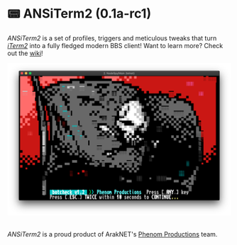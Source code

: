 # 📟 ANSiTerm2 (0.1a-rc1)

_ANSiTerm2_ is a set of profiles, triggers and meticulous tweaks that turn [_iTerm2_](https://www.iterm2.com) into
a fully fledged modern BBS client! Want to learn more? Check out the [wiki](https://github.com/watbulb/ANSiTerm2/wiki)!

<img src="https://github.com/watbulb/ANSiTerm2/raw/master/.github/image/README.inline1.png" alt="d" width="600"/>
<br><br/>

_ANSiTerm2_ is a proud product of ArakNET's [Phenom Productions](https://www.phenomprod.com/) team.
